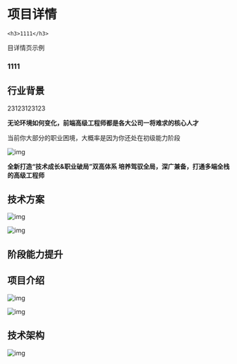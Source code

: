 <Container class="flex-col">

# 项目详情

```
<h3>1111</h3>
```

目详情页示例

<h3 class="text-red ">1111</h3>

<ImageSwiper :items="[
'https://static.www.toimc.com/blog/picgo/2023/06/19/swiper1-8a7d25.webp',
'https://static.www.toimc.com/blog/picgo/2023/06/19/swiper2-d98e98.webp',
'https://static.www.toimc.com/blog/picgo/2023/06/19/swiper3-fc8015.webp',
'https://static.www.toimc.com/blog/picgo/2023/06/19/swiper4-19130b.webp',
]" :titles="['通识强化','进阶提升','高阶跃迁','拓展&深耕']" :height="420" class="w-full px-4" />

## 行业背景

<Container class="text-red">23123123123</Container>



**无论环境如何变化，前端高级工程师都是各大公司一将难求的核心人才**

当前你大部分的职业困境，大概率是因为你还处在初级能力阶段

![img](https://static.www.toimc.com/blog/picgo/2023/06/19/section1-main-item1-dcd555.webp)

**全新打造“技术成长&职业破局”双高体系 培养驾驭全局，深广兼备，打通多端全栈的高级工程师**

## 技术方案

![img](https://static.www.toimc.com/blog/picgo/2023/06/19/section2-main-item1-e72aab.webp)

![img](https://static.www.toimc.com/blog/picgo/2023/06/19/section2-main-item2-a8e18a.webp)

## 阶段能力提升

<ImageSwiper :items="[
'https://static.www.toimc.com/blog/picgo/2023/06/19/swiper1-8a7d25.webp',
'https://static.www.toimc.com/blog/picgo/2023/06/19/swiper2-d98e98.webp',
'https://static.www.toimc.com/blog/picgo/2023/06/19/swiper3-fc8015.webp',
'https://static.www.toimc.com/blog/picgo/2023/06/19/swiper4-19130b.webp',
]" :titles="['通识强化','进阶提升','高阶跃迁','拓展&深耕']" :height="420" class="w-full px-4">

</ImageSwiper>

<!-- ![img](https://static.www.toimc.com/blog/picgo/2023/06/19/swiper1-8a7d25.webp)

![img](https://static.www.toimc.com/blog/picgo/2023/06/19/swiper2-d98e98.webp)

![img](https://static.www.toimc.com/blog/picgo/2023/06/19/swiper3-fc8015.webp)

![img](https://static.www.toimc.com/blog/picgo/2023/06/19/swiper4-19130b.webp) -->

## **项目介绍**

![img](https://static.www.toimc.com/blog/picgo/2023/06/19/section4-main-item1-34f452.webp)

![img](https://static.www.toimc.com/blog/picgo/2023/06/19/section4-main-item5-f2d50c.webp)

## 技术架构

![img](https://static.www.toimc.com/blog/picgo/2023/06/19/section4-main-item6-165354.webp)
</Container>
